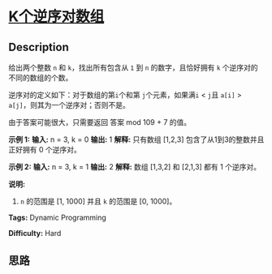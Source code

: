 # [K个逆序对数组][title]

## Description

给出两个整数 `n` 和 `k`，找出所有包含从 `1` 到 `n` 的数字，且恰好拥有 `k` 个逆序对的不同的数组的个数。

逆序对的定义如下：对于数组的第`i`个和第 `j`个元素，如果满`i` < `j`且 `a[i]` > `a[j]`，则其为一个逆序对；否则不是。

由于答案可能很大，只需要返回 答案 mod 109 \+ 7 的值。

**示例 1:**
            **输入:** n = 3, k = 0    **输出:** 1    **解释:**     只有数组 [1,2,3] 包含了从1到3的整数并且正好拥有 0 个逆序对。    

**示例 2:**
            **输入:** n = 3, k = 1    **输出:** 2    **解释:**     数组 [1,3,2] 和 [2,1,3] 都有 1 个逆序对。    

**说明:**

  1.  `n` 的范围是 [1, 1000] 并且 `k` 的范围是 [0, 1000]。


**Tags:** Dynamic Programming

**Difficulty:** Hard

## 思路

[title]: https://leetcode-cn.com/problems/k-inverse-pairs-array
